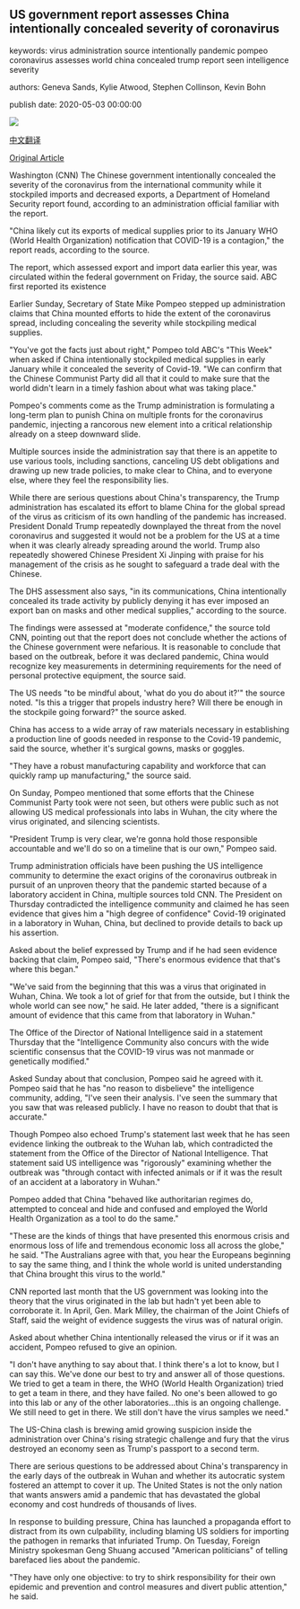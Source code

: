 ## US government report assesses China intentionally concealed severity of coronavirus

keywords: virus administration source intentionally pandemic pompeo coronavirus assesses world china concealed trump report seen intelligence severity

authors: Geneva Sands, Kylie Atwood, Stephen Collinson, Kevin Bohn

publish date: 2020-05-03 00:00:00

![](https://cdn.cnn.com/cnnnext/dam/assets/200128102220-mike-pompeo-1118-file-super-tease.jpg)

[中文翻译](US%20government%20report%20assesses%20China%20intentionally%20concealed%20severity%20of%20coronavirus_zh.md)

[Original Article](https://edition.cnn.com/2020/05/03/politics/mike-pompeo-china-coronavirus-supplies/index.html)

Washington (CNN) The Chinese government intentionally concealed the severity of the coronavirus from the international community while it stockpiled imports and decreased exports, a Department of Homeland Security report found, according to an administration official familiar with the report.

"China likely cut its exports of medical supplies prior to its January WHO (World Health Organization) notification that COVID-19 is a contagion," the report reads, according to the source.

The report, which assessed export and import data earlier this year, was circulated within the federal government on Friday, the source said. ABC first reported its existence

Earlier Sunday, Secretary of State Mike Pompeo stepped up administration claims that China mounted efforts to hide the extent of the coronavirus spread, including concealing the severity while stockpiling medical supplies.

"You've got the facts just about right," Pompeo told ABC's "This Week" when asked if China intentionally stockpiled medical supplies in early January while it concealed the severity of Covid-19. "We can confirm that the Chinese Communist Party did all that it could to make sure that the world didn't learn in a timely fashion about what was taking place."

Pompeo's comments come as the Trump administration is formulating a long-term plan to punish China on multiple fronts for the coronavirus pandemic, injecting a rancorous new element into a critical relationship already on a steep downward slide.

Multiple sources inside the administration say that there is an appetite to use various tools, including sanctions, canceling US debt obligations and drawing up new trade policies, to make clear to China, and to everyone else, where they feel the responsibility lies.

While there are serious questions about China's transparency, the Trump administration has escalated its effort to blame China for the global spread of the virus as criticism of its own handling of the pandemic has increased. President Donald Trump repeatedly downplayed the threat from the novel coronavirus and suggested it would not be a problem for the US at a time when it was clearly already spreading around the world. Trump also repeatedly showered Chinese President Xi Jinping with praise for his management of the crisis as he sought to safeguard a trade deal with the Chinese.

The DHS assessment also says, "in its communications, China intentionally concealed its trade activity by publicly denying it has ever imposed an export ban on masks and other medical supplies," according to the source.

The findings were assessed at "moderate confidence," the source told CNN, pointing out that the report does not conclude whether the actions of the Chinese government were nefarious. It is reasonable to conclude that based on the outbreak, before it was declared pandemic, China would recognize key measurements in determining requirements for the need of personal protective equipment, the source said.

The US needs "to be mindful about, 'what do you do about it?'" the source noted. "Is this a trigger that propels industry here? Will there be enough in the stockpile going forward?" the source asked.

China has access to a wide array of raw materials necessary in establishing a production line of goods needed in response to the Covid-19 pandemic, said the source, whether it's surgical gowns, masks or goggles.

"They have a robust manufacturing capability and workforce that can quickly ramp up manufacturing," the source said.

On Sunday, Pompeo mentioned that some efforts that the Chinese Communist Party took were not seen, but others were public such as not allowing US medical professionals into labs in Wuhan, the city where the virus originated, and silencing scientists.

"President Trump is very clear, we're gonna hold those responsible accountable and we'll do so on a timeline that is our own," Pompeo said.

Trump administration officials have been pushing the US intelligence community to determine the exact origins of the coronavirus outbreak in pursuit of an unproven theory that the pandemic started because of a laboratory accident in China, multiple sources told CNN. The President on Thursday contradicted the intelligence community and claimed he has seen evidence that gives him a "high degree of confidence" Covid-19 originated in a laboratory in Wuhan, China, but declined to provide details to back up his assertion.

Asked about the belief expressed by Trump and if he had seen evidence backing that claim, Pompeo said, "There's enormous evidence that that's where this began."

"We've said from the beginning that this was a virus that originated in Wuhan, China. We took a lot of grief for that from the outside, but I think the whole world can see now," he said. He later added, "there is a significant amount of evidence that this came from that laboratory in Wuhan."

The Office of the Director of National Intelligence said in a statement Thursday that the "Intelligence Community also concurs with the wide scientific consensus that the COVID-19 virus was not manmade or genetically modified."

Asked Sunday about that conclusion, Pompeo said he agreed with it. Pompeo said that he has "no reason to disbelieve" the intelligence community, adding, "I've seen their analysis. I've seen the summary that you saw that was released publicly. I have no reason to doubt that that is accurate."

Though Pompeo also echoed Trump's statement last week that he has seen evidence linking the outbreak to the Wuhan lab, which contradicted the statement from the Office of the Director of National Intelligence. That statement said US intelligence was "rigorously" examining whether the outbreak was "through contact with infected animals or if it was the result of an accident at a laboratory in Wuhan."

Pompeo added that China "behaved like authoritarian regimes do, attempted to conceal and hide and confused and employed the World Health Organization as a tool to do the same."

"These are the kinds of things that have presented this enormous crisis and enormous loss of life and tremendous economic loss all across the globe," he said. "The Australians agree with that, you hear the Europeans beginning to say the same thing, and I think the whole world is united understanding that China brought this virus to the world."

CNN reported last month that the US government was looking into the theory that the virus originated in the lab but hadn't yet been able to corroborate it. In April, Gen. Mark Milley, the chairman of the Joint Chiefs of Staff, said the weight of evidence suggests the virus was of natural origin.

Asked about whether China intentionally released the virus or if it was an accident, Pompeo refused to give an opinion.

"I don't have anything to say about that. I think there's a lot to know, but I can say this. We've done our best to try and answer all of those questions. We tried to get a team in there, the WHO (World Health Organization) tried to get a team in there, and they have failed. No one's been allowed to go into this lab or any of the other laboratories...this is an ongoing challenge. We still need to get in there. We still don't have the virus samples we need."

The US-China clash is brewing amid growing suspicion inside the administration over China's rising strategic challenge and fury that the virus destroyed an economy seen as Trump's passport to a second term.

There are serious questions to be addressed about China's transparency in the early days of the outbreak in Wuhan and whether its autocratic system fostered an attempt to cover it up. The United States is not the only nation that wants answers amid a pandemic that has devastated the global economy and cost hundreds of thousands of lives.

In response to building pressure, China has launched a propaganda effort to distract from its own culpability, including blaming US soldiers for importing the pathogen in remarks that infuriated Trump. On Tuesday, Foreign Ministry spokesman Geng Shuang accused "American politicians" of telling barefaced lies about the pandemic.

"They have only one objective: to try to shirk responsibility for their own epidemic and prevention and control measures and divert public attention," he said.